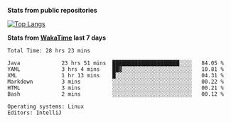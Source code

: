 **Stats from public repositories**  

[![Top Langs](https://github-readme-stats.vercel.app/api/top-langs/?username=hyoghurt&layout=compact&exclude_repo=multiserver,docker_compose&langs_count=6)](https://github.com/anuraghazra/github-readme-stats)

**Stats from [WakaTime](https://wakatime.com) last 7 days**  
<!--START_SECTION:waka-->

```text
Total Time: 28 hrs 23 mins

Java             23 hrs 51 mins  █████████████████████░░░░   84.05 %
YAML             3 hrs 4 mins    ██▓░░░░░░░░░░░░░░░░░░░░░░   10.81 %
XML              1 hr 13 mins    █░░░░░░░░░░░░░░░░░░░░░░░░   04.31 %
Markdown         3 mins          ░░░░░░░░░░░░░░░░░░░░░░░░░   00.22 %
HTML             3 mins          ░░░░░░░░░░░░░░░░░░░░░░░░░   00.21 %
Bash             2 mins          ░░░░░░░░░░░░░░░░░░░░░░░░░   00.12 %

Operating systems: Linux
Editors: IntelliJ
```

<!--END_SECTION:waka-->
